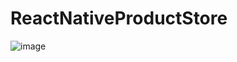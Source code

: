 # ReactNativeProductStore

![image](https://user-images.githubusercontent.com/63457829/195855937-702ed9e2-1909-44f9-80ab-6fa4e1b4b0b3.png)

